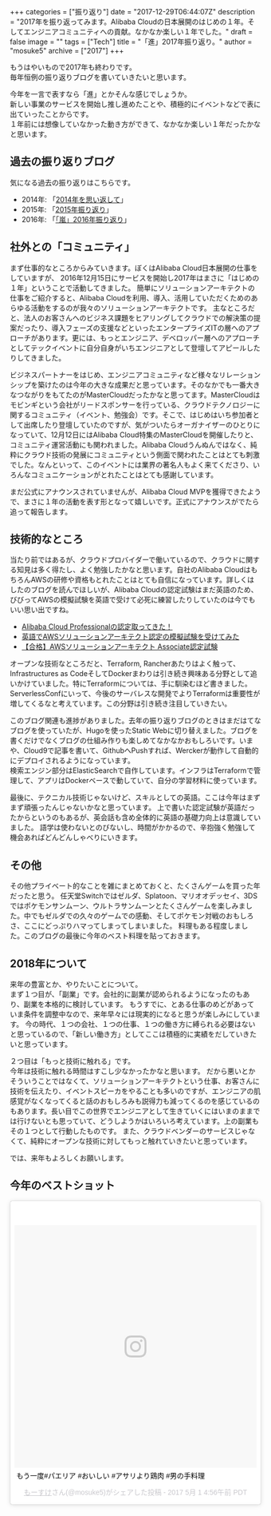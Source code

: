 +++
categories = ["振り返り"]
date = "2017-12-29T06:44:07Z"
description = "2017年を振り返ってみます。Alibaba Cloudの日本展開のはじめの１年。そしてエンジニアコミュニティへの貢献。なかなか楽しい１年でした。"
draft = false
image = ""
tags = ["Tech"]
title = "「進」2017年振り返り。"
author = "mosuke5"
archive = ["2017"]
+++

もうはやいもので2017年も終わりです。  
毎年恒例の振り返りブログを書いていきたいと思います。

今年を一言で表すなら「進」とかそんな感じでしょうか。  
新しい事業のサービスを開始し推し進めたことや、積極的にイベントなどで表に出ていったことからです。  
１年前には想像していなかった動き方ができて、なかなか楽しい１年だったかなと思います。

<!--more-->

## 過去の振り返りブログ
気になる過去の振り返りはこちらです。

- 2014年: 「[2014年を思い返して](https://blog.mosuke.tech/entry/2015/01/01/161826/)」
- 2015年: 「[2015年振り返り](https://blog.mosuke.tech/entry/2015/12/28/150042/)」
- 2016年: 「[「嵐」2016年振り返り](https://blog.mosuke.tech/entry/2016/12/25/142744/)」

## 社外との「コミュニティ」
まず仕事的なところからみていきます。ぼくはAlibaba Cloud日本展開の仕事をしていますが、
2016年12月15日にサービスを開始し2017年はまさに「はじめの１年」ということで活動してきました。
簡単にソリューションアーキテクトの仕事をご紹介すると、Alibaba Cloudを利用、導入、活用していただくためのあらゆる活動をするのが我々のソリューションアーキテクトです。
主なところだと、法人のお客さんへのビジネス課題をヒアリングしてクラウドでの解決策の提案だったり、導入フェーズの支援などといったエンタープライズITの層へのアプローチがあります。更には、もっとエンジニア、デベロッパー層へのアプローチとしてテックイベントに自分自身がいちエンジニアとして登壇してアピールしたりしてきました。

ビジネスパートナーをはじめ、エンジニアコミュニティなど様々なリレーションシップを築けたのは今年の大きな成果だと思っています。そのなかでも一番大きなつながりをもてたのがMasterCloudだったかなと思ってます。MasterCloudはモビンギという会社がリードスポンサーを行っている、クラウドテクノロジーに関するコミュニティ（イベント、勉強会）です。そこで、はじめはいち参加者として出席したり登壇していたのですが、気がついたらオーガナイザーのひとりになっていて、12月12日にはAlibaba Cloud特集のMasterCloudを開催したりと、コミュニティ運営活動にも関われました。Alibaba Cloudうんぬんではなく、純粋にクラウド技術の発展にコミュニティという側面で関われたことはとても刺激でした。なんといって、このイベントには業界の著名人もよく来てくださり、いろんなコミュニケーションがとれたことはとても感謝しています。

まだ公式にアナウンスされていませんが、Alibaba Cloud MVPを獲得できたようで、まさに１年の活動を表す形となって嬉しいです。正式にアナウンスがでたら追って報告します。


## 技術的なところ
当たり前ではあるが、クラウドプロバイダーで働いているので、クラウドに関する知見は多く得たし、よく勉強したかなと思います。自社のAlibaba CloudはもちろんAWSの研修や資格もとれたことはとても自信になっています。詳しくはしたのブログを読んでほしいが、Alibaba Cloudの認定試験はまだ英語のため、びびってAWSの模擬試験を英語で受けて必死に練習したりしていたのは今でもいい思い出ですね。

- [Alibaba Cloud Professionalの認定取ってきた！](https://blog.mosuke.tech/entry/2017/11/10/acp/)
- [英語でAWSソリューションアーキテクト認定の模擬試験を受けてみた](https://blog.mosuke.tech/entry/2017/08/04/aws_certificate_practice_exam/)
- [【合格】AWSソリューションアーキテクト Associate認定試験](https://blog.mosuke.tech/entry/2017/09/18/aws_solution_architect/)

オープンな技術なところだと、Terraform, Rancherあたりはよく触って、Infrastructures as CodeそしてDockerまわりは引き続き興味ある分野として追いかけていました。特にTerraformについては、手に馴染むほど書きました。ServerlessConfにいって、今後のサーバレスな開発でよりTerraformは重要性が増してくるなと考えています。この分野は引き続き注目していきたい。

このブログ関連も進捗がありました。去年の振り返りブログのときはまだはてなブログを使っていたが、Hugoを使ったStatic Webに切り替えました。ブログを書くだけでなくブログの仕組み作りも楽しめてなかなかおもしろいです。いまや、Cloud9で記事を書いて、GithubへPushすれば、Werckerが動作して自動的にデプロイされるようになっています。  
検索エンジン部分はElasticSearchで自作しています。インフラはTerraformで管理して、アプリはDockerベースで動していて、自分の学習材料に使っています。

最後に、テクニカル技術じゃないけど、スキルとしての英語。ここは今年はまずまず頑張ったんじゃないかなと思っています。
上で書いた認定試験が英語だったからというのもあるが、英会話も含め全体的に英語の基礎力向上は意識していました。
語学は使わないとのびないし、時間がかかるので、辛抱強く勉強して機会あればどんどんしゃべりにいきます。

## その他
その他プライベート的なことを雑にまとめておくと、たくさんゲームを買った年だったと思う。
任天堂Switchではゼルダ、Splatoon、マリオオデッセイ、3DSではポケモンサンムーン、ウルトラサンムーンとたくさんゲームを楽しみました。中でもゼルダでの久々のゲームでの感動、そしてポケモン対戦のおもしろさ、ここにどっぷりハマってしまってしまいました。
料理もある程度しました。このブログの最後に今年のベスト料理を貼っておきます。

## 2018年について
来年の豊富とか、やりたいことについて。  
まず１つ目が、「副業」です。会社的に副業が認められるようになったのもあり、副業を本格的に検討しています。
もうすでに、とある仕事のめどがあっていま条件を調整中なので、来年早々には現実的になると思うが楽しみにしています。
今の時代、１つの会社、１つの仕事、１つの働き方に縛られる必要はないと思っているので、「新しい働き方」としてここは積極的に実績をだしていきたいと思っています。

２つ目は「もっと技術に触れる」です。  
今年は技術に触れる時間はすこし少なかったかなと思います。
だから悪いとかそういうことではなくて、ソリューションアーキテクトという仕事、お客さんに技術を伝えたり、イベントスピーカをやることも多いのですが、エンジニアの肌感覚がなくなってくると話のおもしろみも説得力も減ってくるのを感じているのもあります。長い目でこの世界でエンジニアとして生きていくにはいまのままでは行けないとも思っていて、どうしようかはいろいろ考えています。上の副業もその１つとして行動したものです。
また、クラウドベンダーのサービスじゃなくて、純粋にオープンな技術に対してもっと触れていきたいと思っています。

では、来年もよろしくお願いします。


## 今年のベストショット
<blockquote class="instagram-media" data-instgrm-captioned data-instgrm-permalink=https://www.instagram.com/p/BTjIGtsBQ2G/ data-instgrm-version="8" style=" background:#FFF; border:0; border-radius:3px; box-shadow:0 0 1px 0 rgba(0,0,0,0.5),0 1px 10px 0 rgba(0,0,0,0.15); margin: 1px; max-width:658px; padding:0; width:99.375%; width:-webkit-calc(100% - 2px); width:calc(100% - 2px);"><div style="padding:8px;"> <div style=" background:#F8F8F8; line-height:0; margin-top:40px; padding:50.0% 0; text-align:center; width:100%;"> <div style=" background:url(data:image/png;base64,iVBORw0KGgoAAAANSUhEUgAAACwAAAAsCAMAAAApWqozAAAABGdBTUEAALGPC/xhBQAAAAFzUkdCAK7OHOkAAAAMUExURczMzPf399fX1+bm5mzY9AMAAADiSURBVDjLvZXbEsMgCES5/P8/t9FuRVCRmU73JWlzosgSIIZURCjo/ad+EQJJB4Hv8BFt+IDpQoCx1wjOSBFhh2XssxEIYn3ulI/6MNReE07UIWJEv8UEOWDS88LY97kqyTliJKKtuYBbruAyVh5wOHiXmpi5we58Ek028czwyuQdLKPG1Bkb4NnM+VeAnfHqn1k4+GPT6uGQcvu2h2OVuIf/gWUFyy8OWEpdyZSa3aVCqpVoVvzZZ2VTnn2wU8qzVjDDetO90GSy9mVLqtgYSy231MxrY6I2gGqjrTY0L8fxCxfCBbhWrsYYAAAAAElFTkSuQmCC); display:block; height:44px; margin:0 auto -44px; position:relative; top:-22px; width:44px;"></div></div> <p style=" margin:8px 0 0 0; padding:0 4px;"> <a href="https://www.instagram.com/p/BTjIGtsBQ2G/" style=" color:#000; font-family:Arial,sans-serif; font-size:14px; font-style:normal; font-weight:normal; line-height:17px; text-decoration:none; word-wrap:break-word;" target="_blank">もう一度#パエリア #おいしい #アサリより鶏肉 #男の手料理</a></p> <p style=" color:#c9c8cd; font-family:Arial,sans-serif; font-size:14px; line-height:17px; margin-bottom:0; margin-top:8px; overflow:hidden; padding:8px 0 7px; text-align:center; text-overflow:ellipsis; white-space:nowrap;"><a href="&lt;Macro &#39;profile_link&#39;&gt;" style=" color:#c9c8cd; font-family:Arial,sans-serif; font-size:14px; font-style:normal; font-weight:normal; line-height:17px;" target="_blank"> もーすけ</a>さん(@mosuke5)がシェアした投稿 - <time style=" font-family:Arial,sans-serif; font-size:14px; line-height:17px;" datetime="2017-05-01T11:56:58+00:00">2017 5月 1 4:56午前 PDT</time></p></div></blockquote> <script async defer src="//platform.instagram.com/en_US/embeds.js"></script>